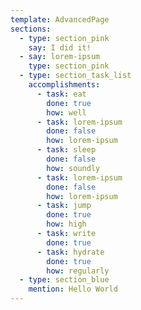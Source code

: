 ```yaml
---
template: AdvancedPage
sections:
  - type: section_pink
    say: I did it!
  - say: lorem-ipsum
    type: section_pink
  - type: section_task_list
    accomplishments:
      - task: eat
        done: true
        how: well
      - task: lorem-ipsum
        done: false
        how: lorem-ipsum
      - task: sleep
        done: false
        how: soundly
      - task: lorem-ipsum
        done: false
        how: lorem-ipsum
      - task: jump
        done: true
        how: high
      - task: write
        done: true
      - task: hydrate
        done: true
        how: regularly
  - type: section_blue
    mention: Hello World
---
```

